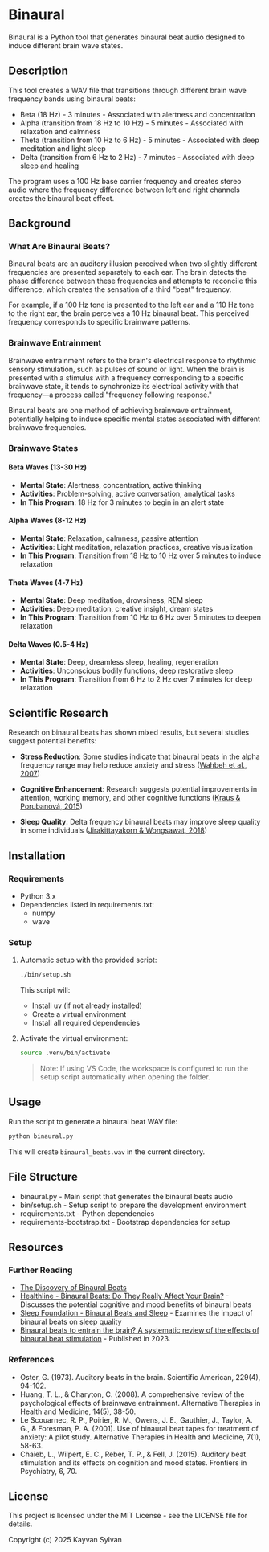 # Binaural

Binaural is a Python tool that generates binaural beat audio designed to induce different brain wave states.

## Description

This tool creates a WAV file that transitions through different brain wave frequency bands using binaural beats:

- Beta (18 Hz) - 3 minutes - Associated with alertness and concentration
- Alpha (transition from 18 Hz to 10 Hz) - 5 minutes - Associated with relaxation and calmness
- Theta (transition from 10 Hz to 6 Hz) - 5 minutes - Associated with deep meditation and light sleep
- Delta (transition from 6 Hz to 2 Hz) - 7 minutes - Associated with deep sleep and healing

The program uses a 100 Hz base carrier frequency and creates stereo audio where the frequency difference between left and right channels creates the binaural beat effect.

## Background

### What Are Binaural Beats?

Binaural beats are an auditory illusion perceived when two slightly different frequencies are presented separately to each ear. The brain detects the phase difference between these frequencies and attempts to reconcile this difference, which creates the sensation of a third "beat" frequency.

For example, if a 100 Hz tone is presented to the left ear and a 110 Hz tone to the right ear, the brain perceives a 10 Hz binaural beat. This perceived frequency corresponds to specific brainwave patterns.

### Brainwave Entrainment

Brainwave entrainment refers to the brain's electrical response to rhythmic sensory stimulation, such as pulses of sound or light. When the brain is presented with a stimulus with a frequency corresponding to a specific brainwave state, it tends to synchronize its electrical activity with that frequency—a process called "frequency following response."

Binaural beats are one method of achieving brainwave entrainment, potentially helping to induce specific mental states associated with different brainwave frequencies.

### Brainwave States

#### Beta Waves (13-30 Hz)

- **Mental State**: Alertness, concentration, active thinking
- **Activities**: Problem-solving, active conversation, analytical tasks
- **In This Program**: 18 Hz for 3 minutes to begin in an alert state

#### Alpha Waves (8-12 Hz)

- **Mental State**: Relaxation, calmness, passive attention
- **Activities**: Light meditation, relaxation practices, creative visualization
- **In This Program**: Transition from 18 Hz to 10 Hz over 5 minutes to induce relaxation

#### Theta Waves (4-7 Hz)

- **Mental State**: Deep meditation, drowsiness, REM sleep
- **Activities**: Deep meditation, creative insight, dream states
- **In This Program**: Transition from 10 Hz to 6 Hz over 5 minutes to deepen relaxation

#### Delta Waves (0.5-4 Hz)

- **Mental State**: Deep, dreamless sleep, healing, regeneration
- **Activities**: Unconscious bodily functions, deep restorative sleep
- **In This Program**: Transition from 6 Hz to 2 Hz over 7 minutes for deep relaxation

## Scientific Research

Research on binaural beats has shown mixed results, but several studies suggest potential benefits:

- **Stress Reduction**: Some studies indicate that binaural beats in the alpha frequency range may help reduce anxiety and stress ([Wahbeh et al., 2007](https://www.ncbi.nlm.nih.gov/pmc/articles/PMC5370608/))

- **Cognitive Enhancement**: Research suggests potential improvements in attention, working memory, and other cognitive functions ([Kraus & Porubanová, 2015](https://www.sciencedirect.com/science/article/abs/pii/S1053810015300593))

- **Sleep Quality**: Delta frequency binaural beats may improve sleep quality in some individuals ([Jirakittayakorn & Wongsawat, 2018](https://www.frontiersin.org/articles/10.3389/fnhum.2018.00387/full))

## Installation

### Requirements

- Python 3.x
- Dependencies listed in requirements.txt:
  - numpy
  - wave

### Setup

1. Automatic setup with the provided script:

    ```bash
    ./bin/setup.sh
    ```

    This script will:

   - Install uv (if not already installed)
   - Create a virtual environment
   - Install all required dependencies

2. Activate the virtual environment:

    ```bash
    source .venv/bin/activate
    ```

    > Note: If using VS Code, the workspace is configured to run the setup script automatically when opening the folder.

## Usage

Run the script to generate a binaural beat WAV file:

```bash
python binaural.py
```

This will create `binaural_beats.wav` in the current directory.

## File Structure

- binaural.py - Main script that generates the binaural beats audio
- bin/setup.sh - Setup script to prepare the development environment
- requirements.txt - Python dependencies
- requirements-bootstrap.txt - Bootstrap dependencies for setup

## Resources

### Further Reading

- [The Discovery of Binaural Beats][discovery-binaural-beats]
- [Healthline - Binaural Beats: Do They Really Affect Your Brain?][healthline] - Discusses the potential cognitive and mood benefits of binaural beats
- [Sleep Foundation - Binaural Beats and Sleep][sleep-foundation] - Examines the impact of binaural beats on sleep quality
- [Binaural beats to entrain the brain? A systematic review of the effects of binaural beat stimulation][plos-one-ruth-research] - Published in 2023.

### References

- Oster, G. (1973). Auditory beats in the brain. Scientific American, 229(4), 94-102.
- Huang, T. L., & Charyton, C. (2008). A comprehensive review of the psychological effects of
  brainwave entrainment. Alternative Therapies in Health and Medicine, 14(5), 38-50.
- Le Scouarnec, R. P., Poirier, R. M., Owens, J. E., Gauthier, J., Taylor, A. G., & Foresman,
  P. A. (2001). Use of binaural beat tapes for treatment of anxiety: A pilot study. Alternative
  Therapies in Health and Medicine, 7(1), 58-63.
- Chaieb, L., Wilpert, E. C., Reber, T. P., & Fell, J. (2015). Auditory beat stimulation and its
  effects on cognition and mood states. Frontiers in Psychiatry, 6, 70.

## License

This project is licensed under the MIT License - see the LICENSE file for details.

Copyright (c) 2025 Kayvan Sylvan

[discovery-binaural-beats]: https://www.binauralbeatsmeditation.com/dr-gerald-oster-auditory-beats-in-the-brain/
[healthline]: https://www.healthline.com/health/binaural-beats
[sleep-foundation]: https://www.sleepfoundation.org/bedroom-environment/binaural-beats
[plos-one-ruth-research]: https://journals.plos.org/plosone/article?id=10.1371/journal.pone.0286023
